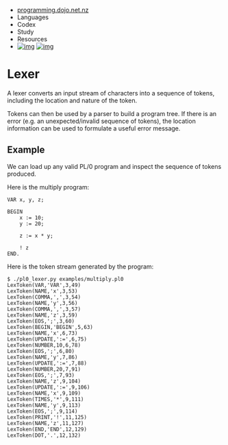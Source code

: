 - [programming.dojo.net.nz](https://programming.dojo.net.nz/welcome/index)
- Languages
- Codex
- Study
- Resources
- [![img](https://programming.dojo.net.nz/_static/space-ship-icon.png)](http://www.oriontransfer.co.nz/) [![img](https://programming.dojo.net.nz/_static/twitter-icon.png)](http://twitter.com/oriontransfer)

# Lexer

A lexer converts an input stream of characters into a sequence of tokens, including the location and nature of the token.

Tokens can then be used by a parser to build a program tree. If there is an error (e.g. an unexpected/invalid sequence of tokens), the location information can be used to formulate a useful error message.

## Example

We can load up any valid PL/0 program and inspect the sequence of tokens produced.

Here is the multiply program:

```
VAR x, y, z;

BEGIN
	x := 10;
	y := 20;
	
	z := x * y;
	
	! z
END.
```

Here is the token stream generated by the program:

```
$ ./pl0_lexer.py examples/multiply.pl0
LexToken(VAR,'VAR',3,49)
LexToken(NAME,'x',3,53)
LexToken(COMMA,',',3,54)
LexToken(NAME,'y',3,56)
LexToken(COMMA,',',3,57)
LexToken(NAME,'z',3,59)
LexToken(EOS,';',3,60)
LexToken(BEGIN,'BEGIN',5,63)
LexToken(NAME,'x',6,73)
LexToken(UPDATE,':=',6,75)
LexToken(NUMBER,10,6,78)
LexToken(EOS,';',6,80)
LexToken(NAME,'y',7,86)
LexToken(UPDATE,':=',7,88)
LexToken(NUMBER,20,7,91)
LexToken(EOS,';',7,93)
LexToken(NAME,'z',9,104)
LexToken(UPDATE,':=',9,106)
LexToken(NAME,'x',9,109)
LexToken(TIMES,'*',9,111)
LexToken(NAME,'y',9,113)
LexToken(EOS,';',9,114)
LexToken(PRINT,'!',11,125)
LexToken(NAME,'z',11,127)
LexToken(END,'END',12,129)
LexToken(DOT,'.',12,132)
```
